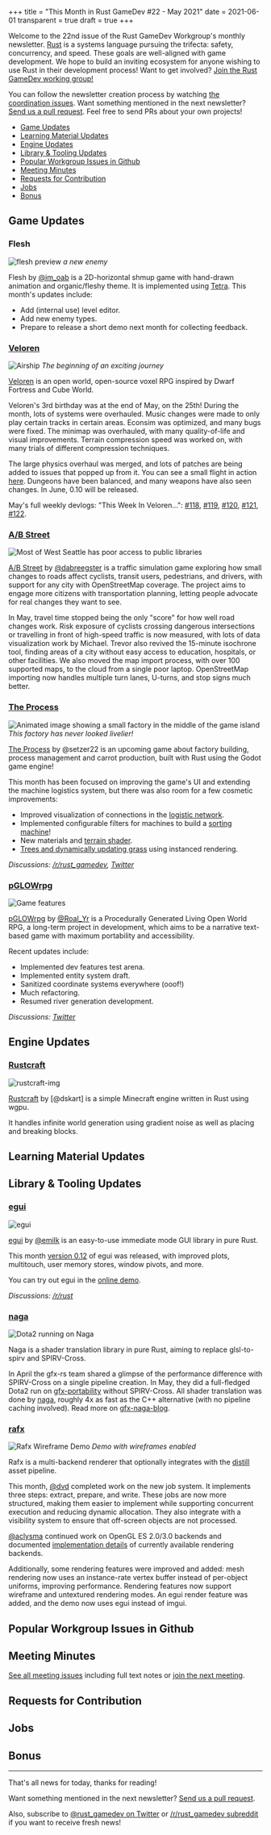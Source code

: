 +++
title = "This Month in Rust GameDev #22 - May 2021"
date = 2021-06-01
transparent = true
draft = true
+++

Welcome to the 22nd issue of the Rust GameDev Workgroup's
monthly newsletter.
[Rust] is a systems language pursuing the trifecta:
safety, concurrency, and speed.
These goals are well-aligned with game development.
We hope to build an inviting ecosystem for anyone wishing
to use Rust in their development process!
Want to get involved? [Join the Rust GameDev working group!][join]

You can follow the newsletter creation process
by watching [the coordination issues][coordination].
Want something mentioned in the next newsletter?
[Send us a pull request][pr].
Feel free to send PRs about your own projects!

[Rust]: https://rust-lang.org
[join]: https://github.com/rust-gamedev/wg#join-the-fun
[pr]: https://github.com/rust-gamedev/rust-gamedev.github.io
[coordination]: https://github.com/rust-gamedev/rust-gamedev.github.io/issues?q=label%3Acoordination

[Rust]: https://rust-lang.org
[join]: https://github.com/rust-gamedev/wg#join-the-fun

- [Game Updates](#game-updates)
- [Learning Material Updates](#learning-material-updates)
- [Engine Updates](#engine-updates)
- [Library & Tooling Updates](#library-tooling-updates)
- [Popular Workgroup Issues in Github](#popular-workgroup-issues-in-github)
- [Meeting Minutes](#meeting-minutes)
- [Requests for Contribution](#requests-for-contribution)
- [Jobs](#jobs)
- [Bonus](#bonus)

<!--
Ideal section structure is:
```
### [Title]
![image/GIF description](image link)
_Optional image caption_
A paragraph or two with a summary and [useful links].
_Discussions:
[/r/rust](https://reddit.com/r/rust/todo),
[twitter](https://twitter.com/todo/status/123456)_
[Title]: https://first.link
[useful links]: https://other.link
```
If needed, a section can be split into subsections with a "------" delimiter.
-->

## Game Updates

### Flesh

![flesh preview](flesh.gif)
_a new enemy_

Flesh by [@im_oab] is a 2D-horizontal shmup game with hand-drawn animation and
organic/fleshy theme. It is implemented using [Tetra]. This month's updates
include:

- Add (internal use) level editor.
- Add new enemy types.
- Prepare to release a short demo next month for collecting feedback.

[@im_oab]: https://twitter.com/im_oab
[Tetra]: https://github.com/17cupsofcoffee/tetra

### [Veloren][veloren]

![Airship](veloren.jpg) _The beginning of an exciting journey_

[Veloren][veloren] is an open world, open-source voxel RPG inspired by Dwarf
Fortress and Cube World.

Veloren's 3rd birthday was at the end of May, on the 25th! During the month,
lots of systems were overhauled. Music changes were made to only play certain
tracks in certain areas. Econsim was optimized, and many bugs were fixed. The
minimap was overhauled, with many quality-of-life and visual improvements.
Terrain compression speed was worked on, with many trials of different
compression techniques.

The large physics overhaul was merged, and lots of patches are being added to
issues that popped up from it. You can see a small flight in action
[here][veloren-glider]. Dungeons have been balanced, and many weapons have also
seen changes. In June, 0.10 will be released.

May's full weekly devlogs: "This Week In Veloren...":
[#118](https://veloren.net/devblog-118),
[#119](https://veloren.net/devblog-119),
[#120](https://veloren.net/devblog-120),
[#121](https://veloren.net/devblog-121),
[#122](https://veloren.net/devblog-122).

[veloren]: https://veloren.net
[veloren-glider]: https://www.reddit.com/r/Veloren/comments/nc4tvo/i_cant_believe_how_beautiful_this_game_is/

### [A/B Street]

![Most of West Seattle has poor access to public libraries](abstreet.png)

[A/B Street] by [@dabreegster] is a traffic simulation game exploring how small
changes to roads affect cyclists, transit users, pedestrians, and drivers, with
support for any city with OpenStreetMap coverage. The project aims to engage
more citizens with transportation planning, letting people advocate for real
changes they want to see.

In May, travel time stopped being the only "score" for how well road changes
work. Risk exposure of cyclists crossing dangerous intersections or travelling
in front of high-speed traffic is now measured, with lots of data visualization
work by Michael. Trevor also revived the 15-minute isochrone tool, finding
areas of a city without easy access to education, hospitals, or other
facilities. We also moved the map import process, with over 100 supported maps,
to the cloud from a single poor laptop. OpenStreetMap importing now handles
multiple turn lanes, U-turns, and stop signs much better.

[A/B Street]: https://github.com/a-b-street/abstreet
[@dabreegster]: https://twitter.com/CarlinoDustin

### [The Process]

![Animated image showing a small factory in the middle of the game island](the_process.gif)
_This factory has never looked livelier!_

[The Process] by @setzer22 is an upcoming game about factory building, process
management and carrot production, built with Rust using the Godot game engine!

This month has been focused on improving the game's UI and extending the machine
logistics system, but there was also room for a few cosmetic improvements:

- Improved visualization of connections in the [logistic
  network](https://twitter.com/PlayTheProcess/status/1391484080798281728).
- Implemented configurable filters for machines to build a [sorting
  machine](https://twitter.com/PlayTheProcess/status/1392894719311613953)!
- New materials and [terrain
  shader](https://twitter.com/PlayTheProcess/status/1396175924652019718).
- [Trees and dynamically updating
  grass](https://twitter.com/PlayTheProcess/status/1399774534417498121) using
  instanced rendering.

_Discussions:
[/r/rust_gamedev](https://www.reddit.com/r/rust_gamedev/comments/nbmfvz/better_logistics_in_the_process_made_with_godot/),
[Twitter](https://twitter.com/PlayTheProcess/status/1391484080798281728)_

[The Process]: https://twitter.com/PlayTheProcess/

### [pGLOWrpg][pglowrpg-github]

![Game features](pglowrpg_progress.gif)

[pGLOWrpg][pglowrpg-github] by [@Roal_Yr]
is a Procedurally Generated Living Open World RPG,
a long-term project in development, which aims to be a narrative text-based game
with maximum portability and accessibility.

Recent updates include:

- Implemented dev features test arena.
- Implemented entity system draft.
- Sanitized coordinate systems everywhere (ooof!)
- Much refactoring.
- Resumed river generation development.

_Discussions: [Twitter][pglowrpg-twitter]_

[@Roal_Yr]: https://twitter.com/Roal_Yr
[pglowrpg-twitter]: https://twitter.com/pglowrpg
[pglowrpg-github]: https://github.com/roalyr/pglowrpg

## Engine Updates

### [Rustcraft][rustcraft]

![rustcraft-img](rustcraft.png)

[Rustcraft][rustcraft] by [@dskart]
is a simple Minecraft engine written in Rust using wgpu.

It handles infinite world generation using gradient noise as well as placing
and breaking blocks.

[rustcraft]: https://github.com/dskart/rustcraft

## Learning Material Updates

## Library & Tooling Updates

### [egui]

![egui](egui.gif)

[egui] by [@emilk] is an easy-to-use immediate mode GUI library in pure Rust.

This month [version 0.12] of egui was released, with improved plots,
multitouch, user memory stores, window pivots, and more.

You can try out egui in the [online demo].

_Discussions: [/r/rust](https://www.reddit.com/r/rust/comments/n9f6vt/announcing_egui_012_the_simple_gui_library/)_

[egui]: https://github.com/emilk/egui
[online demo]: https://emilk.github.io/egui
[version 0.12]: https://github.com/emilk/egui/blob/master/CHANGELOG.md
[@emilk]: https://twitter.com/ernerfeldt

### [naga]

![Dota2 running on Naga](gfx-dota2-naga.jpg)

Naga is a shader translation library in pure Rust, aiming to replace
glsl-to-spirv and SPIRV-Cross.

In April the gfx-rs team shared a glimpse of the performance difference with
SPIRV-Cross on a single pipeline creation. In May, they did a full-fledged
Dota2 run on [gfx-portability] without SPIRV-Cross. All shader translation was
done by [naga], roughly 4x as fast as the C++ alternative
(with no pipeline caching involved). Read more on [gfx-naga-blog].

[naga]: https://github.com/gfx-rs/naga
[gfx-portability]: https://github.com/gfx-rs/portability
[gfx-naga-blog]: https://gfx-rs.github.io/2021/05/09/dota2-msl-compilation.html

### [rafx]

![Rafx Wireframe Demo](rafx-wireframe-demo.jpg)
_Demo with wireframes enabled_

Rafx is a multi-backend renderer that optionally integrates with the
[distill][rafx-distill] asset pipeline.

This month, [@dvd] completed work on the new job system. It implements three
steps: extract, prepare, and write. These jobs are now more structured, making
them easier to implement while supporting concurrent execution and reducing
dynamic allocation. They also integrate with a visibility system to ensure that
off-screen objects are not processed.

[@aclysma] continued work on OpenGL ES 2.0/3.0 backends and documented
[implementation details][rafx-implementation-details] of currently available
rendering backends.

Additionally, some rendering features were improved and added: mesh rendering
now uses an instance-rate vertex buffer instead of per-object uniforms,
improving performance. Rendering features now support wireframe and untextured
rendering modes. An egui render feature was added, and the demo now uses egui
instead of imgui.

[rafx]: https://github.com/aclysma/rafx
[rafx-distill]: https://github.com/amethyst/distill
[rafx-implementation-details]: https://github.com/aclysma/rafx/tree/master/docs/api/backends
[@aclysma]: https://github.com/aclysma
[@dvd]: https://github.com/DavidVonDerau

## Popular Workgroup Issues in Github

<!-- Up to 10 links to interesting issues -->

## Meeting Minutes

<!-- Up to 10 most important notes + a link to the full details -->

[See all meeting issues][label_meeting] including full text notes
or [join the next meeting][join].

[label_meeting]: https://github.com/rust-gamedev/wg/issues?q=label%3Ameeting

## Requests for Contribution

<!-- Links to "good first issue"-labels or direct links to specific tasks -->

## Jobs

<!-- An optional section for new jobs related to Rust gamedev -->

## Bonus

<!-- Bonus section to make the newsletter more interesting
and highlight events from the past. -->

------

That's all news for today, thanks for reading!

Want something mentioned in the next newsletter?
[Send us a pull request][pr].

Also, subscribe to [@rust_gamedev on Twitter][@rust_gamedev]
or [/r/rust_gamedev subreddit][/r/rust_gamedev] if you want to receive fresh news!

<!--
TODO: Add real links and un-comment once this post is published
**Discuss this post on**:
[/r/rust](TODO),
[Twitter](TODO),
[Discord](https://discord.gg/yNtPTb2).
-->

[/r/rust_gamedev]: https://reddit.com/r/rust_gamedev
[@rust_gamedev]: https://twitter.com/rust_gamedev
[pr]: https://github.com/rust-gamedev/rust-gamedev.github.io
